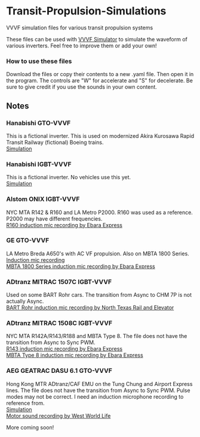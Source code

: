# Transit-Propulsion-Simulations
VVVF simulation files for various transit propulsion systems

These files can be used with [VVVF Simulator](https://github.com/JOTAN-0655/VVVF-Simulator) to simulate the waveform of various inverters. Feel free to improve them or add your own!  
  
### How to use these files
Download the files or copy their contents to a new .yaml file. Then open it in the program. The controls are "W" for accelerate and "S" for decelerate. Be sure to give credit if you use the sounds in your own content.  
  
## Notes
### Hanabishi GTO-VVVF
This is a fictional inverter. This is used on modernized Akira Kurosawa Rapid Transit Railway (fictional) Boeing trains.  
[Simulation](https://www.youtube.com/watch?v=PkHMsh8ok-w)
  
### Hanabishi IGBT-VVVF
This is a fictional inverter. No vehicles use this yet.  
[Simulation](https://www.youtube.com/watch?v=4G-hD7c9Ha4)
  
### Alstom ONIX IGBT-VVVF
NYC MTA R142 & R160 and LA Metro P2000. R160 was used as a reference. P2000 may have different frequencies.  
[R160 induction mic recording by Ebara Express](https://www.youtube.com/watch?v=KhnxXwO_zAM)  

### GE GTO-VVVF
LA Metro Breda A650's with AC VF propulsion. Also on MBTA 1800 Series.  
[Induction mic recording](https://www.youtube.com/watch?v=RxTIYGlXDM4)  
[MBTA 1800 Series induction mic recording by Ebara Express](https://www.youtube.com/watch?v=jQIdCOf7oX4)
  
### ADtranz MITRAC 1507C IGBT-VVVF
Used on some BART Rohr cars. The transition from Async to CHM 7P is not actually Async.  
[BART Rohr induction mic recording by North Texas Rail and Elevator](https://www.youtube.com/watch?v=L5aI8RqsBpw)

### ADtranz MITRAC 1508C IGBT-VVVF
NYC MTA R142A/R143/R188 and MBTA Type 8. The file does not have the transition from Async to Sync PWM.  
[R143 induction mic recording by Ebara Express](https://www.youtube.com/watch?v=dTILIhPkUvo)  
[MBTA Type 8 induction mic recording by Ebara Express](https://www.youtube.com/watch?v=I8WXGLEt6BY)  

### AEG GEATRAC DASU 6.1 GTO-VVVF
Hong Kong MTR ADtranz/CAF EMU on the Tung Chung and Airport Express lines. The file does not have the transition from Async to Sync PWM. Pulse modes may not be correct. I need an induction microphone recording to reference from.  
[Simulation](https://www.youtube.com/watch?v=t1FFjugW2b8)  
[Motor sound recording by West World Life](https://www.youtube.com/watch?v=XGHq1-9Ds5o)

More coming soon!

